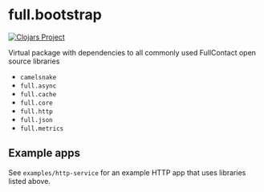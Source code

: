 # full.bootstrap

[![Clojars Project](https://img.shields.io/clojars/v/fullcontact/full.bootstrap.svg)](https://clojars.org/fullcontact/full.bootstrap)

Virtual package with dependencies to all commonly used FullContact open source
libraries

* `camelsnake`
* `full.async`
* `full.cache`
* `full.core`
* `full.http`
* `full.json`
* `full.metrics`

## Example apps

See `examples/http-service` for an example HTTP app that uses libraries listed
above.
